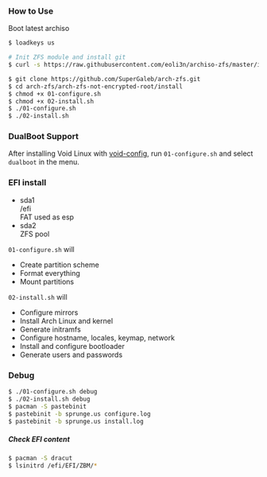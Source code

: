 ### How to Use

Boot latest archiso

```bash
$ loadkeys us

# Init ZFS module and install git
$ curl -s https://raw.githubusercontent.com/eoli3n/archiso-zfs/master/init | bash

$ git clone https://github.com/SuperGaleb/arch-zfs.git
$ cd arch-zfs/arch-zfs-not-encrypted-root/install
$ chmod +x 01-configure.sh
$ chmod +x 02-install.sh
$ ./01-configure.sh
$ ./02-install.sh
```

### DualBoot Support

After installing Void Linux with [void-config](https://github.com/eoli3n/void-config/tree/master/scripts/install), run ``01-configure.sh`` and select ``dualboot`` in the menu.

### EFI install

- sda1  
  /efi  
  FAT used as esp
- sda2  
  ZFS pool

``01-configure.sh`` will 
- Create partition scheme
- Format everything
- Mount partitions

``02-install.sh`` will
- Configure mirrors
- Install Arch Linux and kernel
- Generate initramfs
- Configure hostname, locales, keymap, network
- Install and configure bootloader
- Generate users and passwords

### Debug

```bash
$ ./01-configure.sh debug
$ ./02-install.sh debug
$ pacman -S pastebinit
$ pastebinit -b sprunge.us configure.log
$ pastebinit -b sprunge.us install.log
```

##### Check EFI content
```bash
$ pacman -S dracut
$ lsinitrd /efi/EFI/ZBM/*
```

